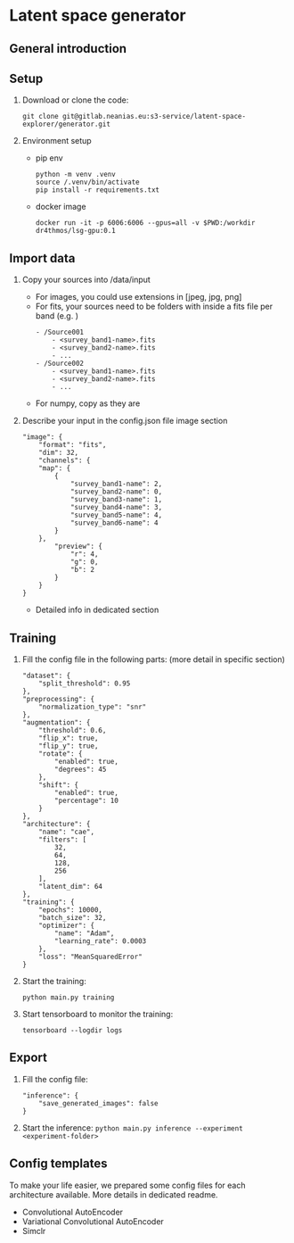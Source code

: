 # Latent space generator

## General introduction

## Setup
1. Download or clone the code:

    `git clone git@gitlab.neanias.eu:s3-service/latent-space-explorer/generator.git`

2. Environment setup
    - pip env

        ```
        python -m venv .venv
        source /.venv/bin/activate
        pip install -r requirements.txt
        ```
    - docker image

        `docker run -it -p 6006:6006 --gpus=all -v $PWD:/workdir dr4thmos/lsg-gpu:0.1`

## Import data
1. Copy your sources into /data/input
    - For images, you could use extensions in [jpeg, jpg, png]
    - For fits, your sources need to be folders with inside a fits file per band (e.g. )
        ```    
        - /Source001
            - <survey_band1-name>.fits
            - <survey_band2-name>.fits
            - ...
        - /Source002
            - <survey_band1-name>.fits
            - <survey_band2-name>.fits
            - ...
        ```
    - For numpy, copy as they are
2. Describe your input in the config.json file image section

    ```
    "image": {
        "format": "fits",
        "dim": 32,
        "channels": {
        "map": {
            {
                "survey_band1-name": 2,
                "survey_band2-name": 0,
                "survey_band3-name": 1,
                "survey_band4-name": 3,
                "survey_band5-name": 4,
                "survey_band6-name": 4
            }
        },
            "preview": {
                "r": 4,
                "g": 0,
                "b": 2
            }
        }
    }
    ```
    - Detailed info in dedicated section

## Training
1. Fill the config file in the following parts: (more detail in specific section)
    ```
    "dataset": {
        "split_threshold": 0.95
    },
    "preprocessing": {
        "normalization_type": "snr"
    },
    "augmentation": {
        "threshold": 0.6,
        "flip_x": true,
        "flip_y": true,
        "rotate": {
            "enabled": true,
            "degrees": 45
        },
        "shift": {
            "enabled": true,
            "percentage": 10
        }
    },
    "architecture": {
        "name": "cae",
        "filters": [
            32,
            64,
            128,
            256
        ],
        "latent_dim": 64
    },
    "training": {
        "epochs": 10000,
        "batch_size": 32,
        "optimizer": {
            "name": "Adam",
            "learning_rate": 0.0003
        },
        "loss": "MeanSquaredError"
    }
    ```
2. Start the training:

    `python main.py training`

3. Start tensorboard to monitor the training:
    
    `tensorboard --logdir logs`

## Export
1. Fill the config file:
    
    ```
    "inference": {
        "save_generated_images": false
    }
    ```
2. Start the inference:
    `python main.py inference --experiment <experiment-folder>`

## Config templates
To make your life easier, we prepared some config files for each architecture available. More details in dedicated readme.

- Convolutional AutoEncoder
- Variational Convolutional AutoEncoder
- Simclr